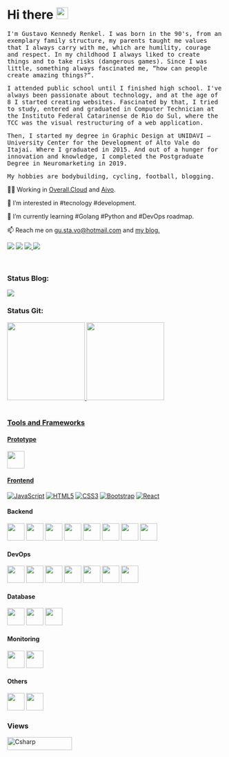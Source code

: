<h1><b>Hi there <img src="https://user-images.githubusercontent.com/5679180/79618120-0daffb80-80be-11ea-819e-d2b0fa904d07.gif" width="27px"></b></h1> 

<samp>I'm Gustavo Kennedy Renkel. I was born in the 90's, from an exemplary family structure, my parents taught me values ​​that I always carry with me, which are humility, courage and respect. In my childhood I always liked to create things and to take risks (dangerous games). Since I was little, something always fascinated me, “how can people create amazing things?”.

<samp>I attended public school until I finished high school. I've always been passionate about technology, and at the age of 8 I started creating websites. Fascinated by that, I tried to study, entered and graduated in Computer Technician at the Instituto Federal Catarinense de Rio do Sul, where the TCC was the visual restructuring of a web application.

<samp>Then, I started my degree in Graphic Design at UNIDAVI – University Center for the Development of Alto Vale do Itajaí. Where I graduated in 2015. And out of a hunger for innovation and knowledge, I completed the Postgraduate Degree in Neuromarketing in 2019.

<samp>My hobbies are bodybuilding, cycling, football, blogging.</samp>

👨‍💻 Working in <a href="https://overall.cloud">Overall.Cloud</a> and <a href="https://aivo.co">Aivo</a>.

👀 I’m interested in #tecnology #development.

🌱 I’m currently learning #Golang #Python and #DevOps roadmap.

📫 Reach me on gu.sta.vo@hotmail.com and <a href="https://renkel.com.br">my blog.</a>

 <div>   

 <a href="mailto:gu.sta.vo@hotmail.com"><img src="https://img.shields.io/badge/Microsoft_Outlook-0078D4?style=for-the-badge&logo=microsoft-outlook&logoColor=white" target="_blank"></a> <a href="https://www.linkedin.com/in/gustavokennedy/" target="_blank"><img src="https://img.shields.io/badge/-LinkedIn-%230077B5?style=for-the-badge&logo=linkedin&logoColor=white" target="_blank"></a> <a href="https://api.whatsapp.com/send?phone=5547991423831" target="_blank">
<img src="https://img.shields.io/badge/WhatsApp-25D366?style=for-the-badge&logo=whatsapp&logoColor=white">
<a href="https://discord.com/users/8233" target="_blank"><img src="https://img.shields.io/badge/Discord-7289DA?style=for-the-badge&logo=discord&logoColor=white"    target="_blank"></a> 
<!-- <a href="https://twitter.com/GustavoRenkel" target="_blank"><img src="https://img.shields.io/twitter/follow/GustavoRenkel?style=for-the-badge">-->
 <br>
 
 <h3>Status Blog:</h3>
 <a href="https://renkel.com.br"><img src="https://img.shields.io/website?down_message=Offline&style=flat-square&up_message=Online&url=https://renkel.com.br"></a>
                             
 <br>
 <h3> Status Git:</h3>
<div>

 <a href="https://github.com/gustavokennedy/">

 <img height="180em" src="https://github-readme-stats.vercel.app/api?username=gustavokennedy&show_icons=true&theme=dark&include_all_commits=true&count_private=true"/>

 <img height="180em" src="https://github-readme-stats.vercel.app/api/top-langs/?username=gustavokennedy&layout=compact&langs_count=7&theme=dark"/>

</div> <br>

### Tools and Frameworks

#### Prototype
<img src="https://cdn.jsdelivr.net/gh/devicons/devicon/icons/figma/figma-original.svg" width="40" height="40" />
          
#### Frontend
[![JavaScript](https://img.shields.io/badge/-JavaScript-black?style=flat&logo=javascript&link=https://github.com/gustavokennedy)](https://github.com/gustavokennedy) 
[![HTML5](https://img.shields.io/badge/-HTML5-E34F26?style=flat&logo=html5&logoColor=white&link=https://github.com/gustavokennedy)](https://github.com/gustavokennedy) 
[![CSS3](https://img.shields.io/badge/-CSS3-1572B6?style=flat&logo=css3&link=https://github.com/gustavokennedy)](https://github.com/gustavokennedy) 
[![Bootstrap](https://img.shields.io/badge/-Bootstrap-563D7C?style=flat&logo=bootstrap&link=https://github.com/gustavokennedy)](https://github.com/gustavokennedy) 
[![React](https://img.shields.io/badge/-React-black?style=flat&logo=react&link=https://github.com/gustavokennedy)](https://github.com/gustavokennedy) 
          
#### Backend
<img src="https://cdn.jsdelivr.net/gh/devicons/devicon/icons/nodejs/nodejs-original-wordmark.svg" width="40" height="40" />
<img src="https://cdn.jsdelivr.net/gh/devicons/devicon/icons/nextjs/nextjs-original.svg" width="40" height="40" />
<img src="https://cdn.jsdelivr.net/gh/devicons/devicon/icons/adonisjs/adonisjs-original.svg" width="40" height="40" />          
<img src="https://cdn.jsdelivr.net/gh/devicons/devicon/icons/npm/npm-original-wordmark.svg" width="40" height="40" />
<img src="https://cdn.jsdelivr.net/gh/devicons/devicon/icons/apachekafka/apachekafka-original-wordmark.svg" width="40" height="40" />          
<img src="https://cdn.jsdelivr.net/gh/devicons/devicon/icons/go/go-original.svg" width="40" height="40" />
<img src="https://cdn.jsdelivr.net/gh/devicons/devicon/icons/graphql/graphql-plain-wordmark.svg" width="40" height="40" />
<img src="https://cdn.jsdelivr.net/gh/devicons/devicon/icons/sequelize/sequelize-original-wordmark.svg" width="40" height="40" />

#### DevOps
<img src="https://cdn.jsdelivr.net/gh/devicons/devicon/icons/linux/linux-original.svg" width="40" height="40" />
<img src="https://cdn.jsdelivr.net/gh/devicons/devicon/icons/amazonwebservices/amazonwebservices-original-wordmark.svg" width="40" height="40" />
<img src="https://cdn.jsdelivr.net/gh/devicons/devicon/icons/nginx/nginx-original.svg" width="40" height="40" />
<img src="https://cdn.jsdelivr.net/gh/devicons/devicon/icons/ansible/ansible-original-wordmark.svg" width="40" height="40" />
<img src="https://cdn.jsdelivr.net/gh/devicons/devicon/icons/terraform/terraform-original-wordmark.svg" width="40" height="40" />          
<img src="https://cdn.jsdelivr.net/gh/devicons/devicon/icons/docker/docker-original-wordmark.svg" width="40" height="40" />
<img src="https://cdn.jsdelivr.net/gh/devicons/devicon/icons/ubuntu/ubuntu-plain-wordmark.svg" width="40" height="40" />
          
#### Database
 <img src="https://cdn.jsdelivr.net/gh/devicons/devicon/icons/mysql/mysql-original-wordmark.svg" width="40" height="40" />
 <img src="https://cdn.jsdelivr.net/gh/devicons/devicon/icons/mongodb/mongodb-original-wordmark.svg" width="40" height="40" />
 <img src="https://cdn.jsdelivr.net/gh/devicons/devicon/icons/postgresql/postgresql-original-wordmark.svg" width="40" height="40" />
 
#### Monitoring
<img src="https://cdn.jsdelivr.net/gh/devicons/devicon/icons/prometheus/prometheus-original.svg" width="40" height="40" />
<img src="https://cdn.jsdelivr.net/gh/devicons/devicon/icons/grafana/grafana-original-wordmark.svg" width="40" height="40" /> 
          
#### Others
<img src="https://cdn.jsdelivr.net/gh/devicons/devicon/icons/vim/vim-original.svg" width="40" height="40" />
<img src="https://cdn.jsdelivr.net/gh/devicons/devicon/icons/git/git-original-wordmark.svg" width="40" height="40" />
          
          
### Views 
 <div>

  <img align="center" alt="Csharp" height="30" width="150" src="https://komarev.com/ghpvc/?username=gustavokennedy&color=green" alt="gustavokennedy" /> <br>

 </div>  

